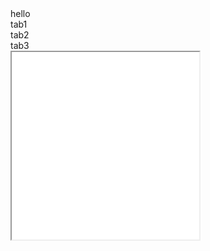 <!DOCTYPE html>
<html lang="en">
<head>
    <meta charset="UTF-8">
    <meta http-equiv="X-UA-Compatible" content="IE=edge">
    <meta name="viewport" content="width=device-width, initial-scale=1.0">
    <title>Document</title>
    <script src="./commonHtml/example.js"></script>
<style>  
</style>
</head>
<body>
<my-div option="测试" >
<div slot="container" id="test" >
hello
</div>
<div slot="container" id="test" class="active">
tab1
</div>
<div slot="container" id="test" class="active">
tab2
</div>
<div slot="container" id="test" class="active">
tab3
</div>
</my-div> 
</body>
</html>


<iframe height=300 src="./commonHtml/index.html"></iframe>